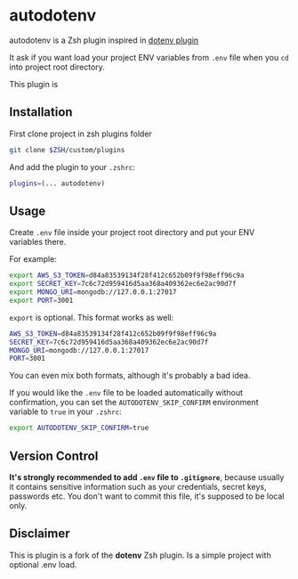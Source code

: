 # autodotenv

autodotenv is a Zsh plugin inspired in [dotenv plugin](https://github.com/robbyrussell/oh-my-zsh/tree/master/plugins/dotenv)

It ask if you want load your project ENV variables from `.env` file when you `cd` into project root directory.

This plugin is

## Installation

First clone project in zsh plugins folder

```sh
git clone $ZSH/custom/plugins
```

And add the plugin to your `.zshrc`:

```sh
plugins=(... autodotenv)
```

## Usage

Create `.env` file inside your project root directory and put your ENV variables there.

For example:

```sh
export AWS_S3_TOKEN=d84a83539134f28f412c652b09f9f98eff96c9a
export SECRET_KEY=7c6c72d959416d5aa368a409362ec6e2ac90d7f
export MONGO_URI=mongodb://127.0.0.1:27017
export PORT=3001
```

`export` is optional. This format works as well:

```sh
AWS_S3_TOKEN=d84a83539134f28f412c652b09f9f98eff96c9a
SECRET_KEY=7c6c72d959416d5aa368a409362ec6e2ac90d7f
MONGO_URI=mongodb://127.0.0.1:27017
PORT=3001
```

You can even mix both formats, although it's probably a bad idea.

If you would like the `.env` file to be loaded automatically without confirmation, you can set the `AUTODOTENV_SKIP_CONFIRM` environment variable to `true` in your `.zshrc`:

```sh
export AUTODOTENV_SKIP_CONFIRM=true
```

## Version Control

**It's strongly recommended to add `.env` file to `.gitignore`**, because usually it contains sensitive information such as your credentials, secret keys, passwords etc. You don't want to commit this file, it's supposed to be local only.

## Disclaimer

This is plugin is a fork of the **dotenv** Zsh plugin. Is a simple project with optional .env load.
